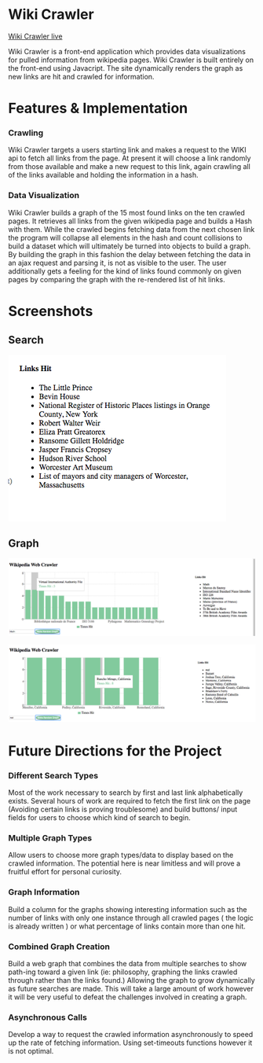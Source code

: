 # Wiki Crawler


[Wiki Crawler live][github]

[github]: https://github.com/Mordecailloyd/crawler



Wiki Crawler is a front-end application which provides data visualizations for pulled information from wikipedia pages. Wiki Crawler is built entirely on the front-end using Javacript. The site dynamically renders the graph as new links are hit and crawled for information.




# Features & Implementation


### Crawling

Wiki Crawler targets a users starting link and makes a request to the WIKI api to fetch all links from the page. At present it will choose a link randomly from those available and make a new request to this link, again crawling all of the links available and holding the information in a hash.



### Data Visualization

Wiki Crawler builds a graph of the 15 most found links on the ten crawled pages. It retrieves all links from the given wikipedia page and builds a Hash with them. While the crawled begins fetching data from the next chosen link the program will collapse all elements in the hash and count collisions to build a dataset which will ultimately be turned into objects to build a graph. By building the graph in this fashion the delay between fetching the data in an ajax request and parsing it, is not as visible to the user. The user additionally gets a feeling for the kind of links found commonly on given pages by comparing the graph with the re-rendered list of hit links.



# Screenshots

## Search

![results screenshot](https://github.com/Mordecailloyd/crawler/blob/master/images/image4.png)

## Graph

![product screenshot](https://github.com/Mordecailloyd/crawler/blob/master/images/image3.png)

![product screenshot](https://github.com/Mordecailloyd/crawler/blob/master/images/image2.png)

# Future Directions for the Project

### Different Search Types

Most of the work necessary to search by first and last link alphabetically exists. Several hours of work are required to fetch the first link on the page (Avoiding certain links is proving troublesome) and build buttons/ input fields for users to choose which kind of search to begin.

### Multiple Graph Types

Allow users to choose more graph types/data to display based on the crawled information. The potential  here is near limitless and will prove a fruitful effort for personal curiosity.

### Graph Information

Build a column for the graphs showing interesting information such as the number of links with only one instance through all crawled pages ( the logic is already written ) or what percentage of links contain more than one hit.

### Combined Graph Creation

Build a web graph that combines the data from multiple searches to show path-ing toward a given link (ie: philosophy, graphing the links crawled through rather than the links found.) Allowing the graph to grow dynamically as future searches are made. This will take a large amount of work however it will be very useful to defeat the challenges involved in creating a graph.

###  Asynchronous Calls

Develop a way to request the crawled information asynchronously to speed up the rate of fetching information. Using set-timeouts functions however it is not optimal.
